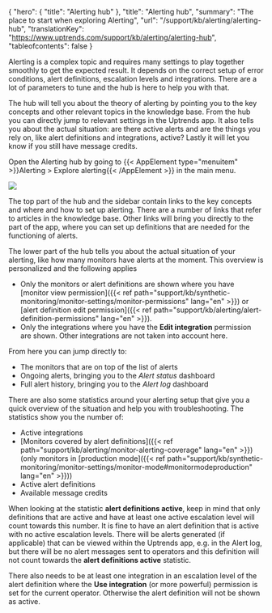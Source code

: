 {
  "hero": {
    "title": "Alerting hub"
  },
  "title": "Alerting hub",
  "summary": "The place to start when exploring Alerting",
  "url": "/support/kb/alerting/alerting-hub",
  "translationKey": "https://www.uptrends.com/support/kb/alerting/alerting-hub",
  "tableofcontents": false
}

Alerting is a complex topic and requires many settings to play together smoothly to get the expected result. It depends on the correct setup of error conditions, alert definitions, escalation levels and integrations. There are a lot of parameters to tune and the hub is here to help you with that.

The hub will tell you about the theory of alerting by pointing you to the key concepts and other relevant topics in the knowledge base. From the hub you can directly jump to relevant settings in the Uptrends app. It also tells you about the actual situation: are there active alerts and are the things you rely on, like alert definitions and integrations, active? Lastly it will let you know if you still have message credits.

Open the Alerting hub by going to {{< AppElement type="menuitem" >}}Alerting > Explore alerting{{< /AppElement >}} in the main menu.

![](/img/content/scr-alerting-hub.min.png)

The top part of the hub and the sidebar contain links to the key concepts and where and how to set up alerting. There are a number of links that refer to articles in the knowledge base. Other links will bring you directly to the part of the app, where you can set up definitions that are needed for the functioning of alerts.

The lower part of the hub tells you about the actual situation of your alerting, like how many monitors have alerts at the moment. This overview is personalized and the following applies

- Only the monitors or alert definitions are shown where you have [monitor view permission]({{< ref path="support/kb/synthetic-monitoring/monitor-settings/monitor-permissions" lang="en" >}}) or [alert definition edit permission]({{< ref path="support/kb/alerting/alert-definition-permissions" lang="en" >}}). 
- Only the integrations where you have the **Edit integration** permission are shown. Other integrations are not taken into account here.



From here you can jump directly to:

-   The monitors that are on top of the list of alerts
-   Ongoing alerts, bringing you to the *Alert status* dashboard
-   Full alert history, bringing you to the *Alert log* dashboard

There are also some statistics around your alerting setup that give you a quick overview of the situation and help you with troubleshooting. The statistics show you the number of:

- Active integrations 
- [Monitors covered by alert definitions]({{< ref path="support/kb/alerting/monitor-alerting-coverage" lang="en" >}}) (only monitors in [production mode]({{< ref path="support/kb/synthetic-monitoring/monitor-settings/monitor-mode#monitormodeproduction" lang="en" >}}))
- Active alert definitions
- Available message credits

When looking at the statistic **alert definitions active**, keep in mind that only definitions that are active and have at least one active escalation level will count towards this number. It is fine to have an alert definition that is active with no active escalation levels. There will be alerts generated (if applicable) that can be viewed within the Uptrends app, e.g. in the Alert log, but there will be no alert messages sent to operators and this definition will not count towards the **alert definitions active** statistic.

There also needs to be at least one integration in an escalation level of the alert definition where the **Use integration** (or more powerful) permission is set for the current operator. Otherwise the alert definition will not be shown as active.
